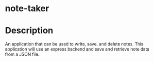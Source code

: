 # note-taker
# Description
An application that can be used to write, save, and delete notes. This application will use an express backend and save and retrieve note data from a JSON file.
